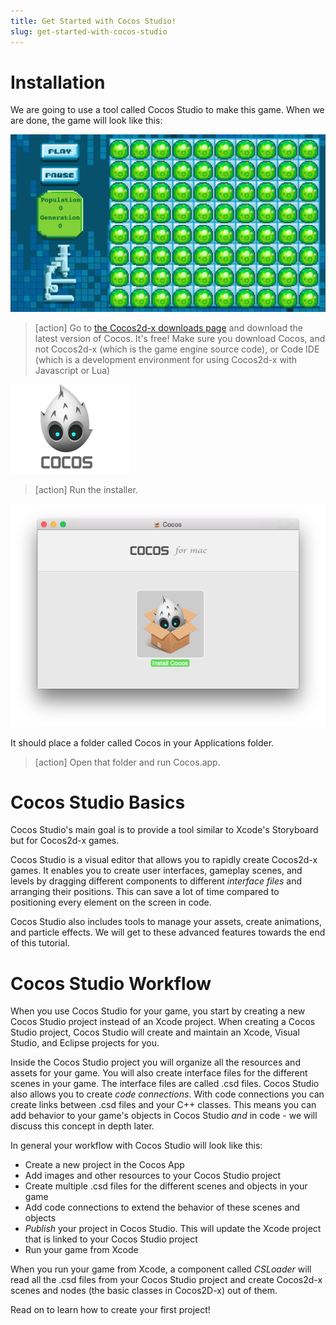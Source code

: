 ```yaml
---
title: Get Started with Cocos Studio!
slug: get-started-with-cocos-studio
---
```


Installation
============

We are going to use a tool called Cocos Studio to make this game. When
we are done, the game will look like this:

![image](GOF-GridComplete.png)

> [action]
Go to [the Cocos2d-x downloads page](http://www.cocos2d-x.org/download)
and download the latest version of Cocos. It's free! Make sure you download Cocos, and not Cocos2d-x (which is the game engine source code), or Code IDE (which is a development environment for using Cocos2d-x with Javascript or Lua)  

![image](medium_cocos-logo.png)

> [action]
Run the installer. 

![image](installCocos2.png)

It should place a folder called Cocos in your Applications folder. 

> [action]
Open that folder and run Cocos.app.

Cocos Studio Basics
====================

Cocos Studio's main goal is to provide a tool similar to Xcode's
Storyboard but for Cocos2d-x games.

Cocos Studio is a visual editor that allows you to rapidly create
Cocos2d-x games. It enables you to create user interfaces, gameplay
scenes, and levels by dragging different components to different
*interface files* and arranging their positions. This can save a lot of
time compared to positioning every element on the screen in code.

Cocos Studio also includes tools to manage
your assets, create animations, and particle effects. We
will get to these advanced features towards the end of this tutorial.

Cocos Studio Workflow
======================

When you use Cocos Studio for your game, you start by creating a new
Cocos Studio project instead of an Xcode project. When creating a
Cocos Studio project, Cocos Studio will create and maintain an Xcode, Visual Studio,
and Eclipse projects for you.

Inside the Cocos Studio project you will organize all the resources and
assets for your game. You will also create interface files for the different
scenes in your game. The interface files are called .csd files. Cocos Studio also
allows you to create *code connections*. With code connections you can
create links between .csd files and your C++ classes. This means you
can add behavior to your game's objects in Cocos Studio *and* in code -
we will discuss this concept in depth later.

In general your workflow with Cocos Studio will look like this:

-   Create a new project in the Cocos App
-   Add images and other resources to your Cocos Studio project
-   Create multiple .csd files for the different scenes and objects in
    your game
-   Add code connections to extend the behavior of these scenes and
    objects
-   *Publish* your project in Cocos Studio. This will update the Xcode
    project that is linked to your Cocos Studio project
-   Run your game from Xcode

When you run your game from Xcode, a component called *CSLoader* will
read all the .csd files from your Cocos Studio project and create
Cocos2d-x scenes and nodes (the basic classes in Cocos2D-x) out of them.

Read on to learn how to create your first project!
